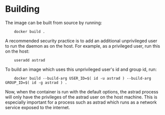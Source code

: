 Building
========

The image can be built from source by running:

        docker build .

A recommended security practice is to add an additional unprivileged user to run the daemon as on the host. For example, as a privileged user, run this on the host:

        useradd astrad

To build an image which uses this unprivileged user's id and group id, run:

        docker build --build-arg USER_ID=$( id -u astrad ) --build-arg GROUP_ID=$( id -g astrad ) .

Now, when the container is run with the default options, the astrad process will only have the privileges of the astrad user on the host machine. This is especially important for a process such as astrad which runs as a network service exposed to the internet.
